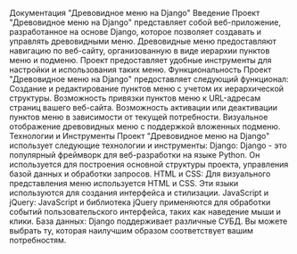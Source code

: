 Документация "Древовидное меню на Django"
Введение
Проект "Древовидное меню на Django" представляет собой веб-приложение, разработанное на основе Django, которое позволяет создавать и управлять древовидными меню. Древовидные меню предоставляют навигацию по веб-сайту, организованную в виде иерархии пунктов меню и подменю. Проект предоставляет удобные инструменты для настройки и использования таких меню.
Функциональность
Проект "Древовидное меню на Django" предоставляет следующий функционал:
  Создание и редактирование пунктов меню с учетом их иерархической структуры.
  Возможность привязки пунктов меню к URL-адресам страниц вашего веб-сайта.
  Возможность активации или деактивации пунктов меню в зависимости от текущей потребности.
  Визуальное отображение древовидных меню с поддержкой вложенных подменю.
Технологии и Инструменты
Проект "Древовидное меню на Django" использует следующие технологии и инструменты:
  Django: Django - это популярный фреймворк для веб-разработки на языке Python. Он используется для построения основной структуры проекта, управления базой данных и обработки запросов.
  HTML и CSS: Для визуального представления меню используется HTML и CSS. Эти языки используются для создания интерфейса и стилизации.
  JavaScript и jQuery: JavaScript и библиотека jQuery применяются для обработки событий пользовательского интерфейса, таких как наведение мыши и клики.
  База данных: Django поддерживает различные СУБД. Вы можете выбрать ту, которая наилучшим образом соответствует вашим потребностям.
